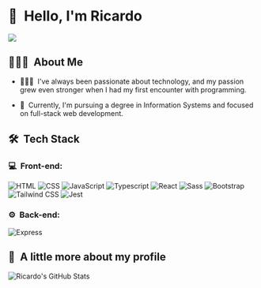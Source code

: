 <h1>👋 &nbsp;Hello, I'm Ricardo</h1>
<p align="center">

<a href="https://www.linkedin.com/in/ricardo-machado-b9893a209/"><img src="https://img.shields.io/badge/-Ricardo%20Machado%20-0077B5?style=flat-square&logo=Linkedin&logoColor=white"/></a>

</p>

<h2> 👨🏻‍💻 &nbsp;About Me </h2>

- 👨🏻‍💻 &nbsp;I've always been passionate about technology, and my passion grew even stronger when I had my first encounter with programming.
  
- 🚀 &nbsp;Currently, I'm pursuing a degree in Information Systems and focused on full-stack web development.

<h2> 🛠 &nbsp;Tech Stack</h2>
<h3>💻 &nbsp;Front-end:</h3>

![HTML](https://img.shields.io/badge/-HTML-333333?style=flat&logo=HTML5)
![CSS](https://img.shields.io/badge/-CSS-333333?style=flat&logo=CSS3&logoColor=1572B6)
![JavaScript](https://img.shields.io/badge/-JavaScript-333333?style=flat&logo=javascript)
![Typescript](https://img.shields.io/badge/-Typescript-333333?style=flat&logo=typescript)
![React](https://img.shields.io/badge/-React-333333?style=flat&logo=react)
![Sass](https://img.shields.io/badge/-Sass-333333?style=flat&logo=sass)
![Bootstrap](https://img.shields.io/badge/-Bootstrap-333333?style=flat&logo=bootstrap)
![Tailwind CSS](https://img.shields.io/badge/-Tailwind%20CSS-333333?style=flat&logo=tailwindcss)
![Jest](https://img.shields.io/badge/Jest-333333?style=flat&logo=jest)

<h3>⚙️ &nbsp;Back-end:</h3>

![Express](https://img.shields.io/badge/-Express-333333?style=flat&logo=express)

<h2>🚀 &nbsp;A little more about my profile</h2>

![Ricardo's GitHub Stats](https://github-readme-stats.vercel.app/api?username=ricard027&show_icons=true&theme=dracula)
